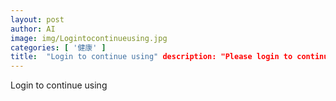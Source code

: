 ```yaml
---
layout: post
author: AI
image: img/Logintocontinueusing.jpg
categories: [ '健康' ]
title:  "Login to continue using" description: "Please login to continue using the service"
---
```

Login to continue using